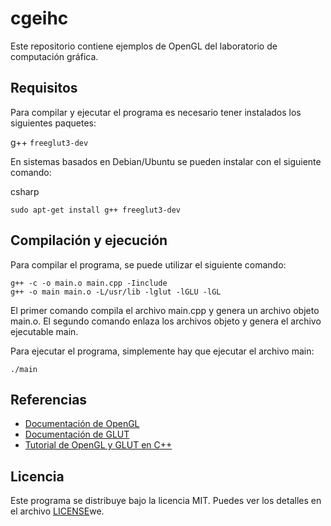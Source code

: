 # cgeihc
Este repositorio contiene ejemplos de OpenGL del laboratorio de computación gráfica.

## Requisitos
Para compilar y ejecutar el programa es necesario tener instalados los siguientes paquetes:

g++
```freeglut3-dev```


En sistemas basados en Debian/Ubuntu se pueden instalar con el siguiente comando:

csharp

```sudo apt-get install g++ freeglut3-dev```

## Compilación y ejecución
Para compilar el programa, se puede utilizar el siguiente comando:
```
g++ -c -o main.o main.cpp -Iinclude
g++ -o main main.o -L/usr/lib -lglut -lGLU -lGL
```
El primer comando compila el archivo main.cpp y genera un archivo objeto main.o. El segundo comando enlaza los archivos objeto y genera el archivo ejecutable main.

Para ejecutar el programa, simplemente hay que ejecutar el archivo main:

```
./main
```

## Referencias
- [Documentación de OpenGL](https://www.opengl.org/documentation/)
- [Documentación de GLUT](https://www.opengl.org/resources/libraries/glut/)
- [Tutorial de OpenGL y GLUT en C++](http://www.opengl-tutorial.org/beginners-tutorials/tutorial-2-the-first-triangle/)

## Licencia
Este programa se distribuye bajo la licencia MIT. Puedes ver los detalles en el archivo [LICENSE](LICENSE)we.

